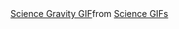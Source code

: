 <div class="tenor-gif-embed" data-postid="18589632" data-share-method="host" data-aspect-ratio="0.8125" data-width="100%"><a href="https://tenor.com/view/science-gravity-cosmology-quasar-black-gif-18589632">Science Gravity GIF</a>from <a href="https://tenor.com/search/science-gifs">Science GIFs</a></div> <script type="text/javascript" async src="https://tenor.com/embed.js"></script>
